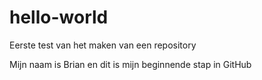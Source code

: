 # hello-world

Eerste test van het maken van een repository

Mijn naam is Brian en dit is mijn beginnende stap in GitHub
